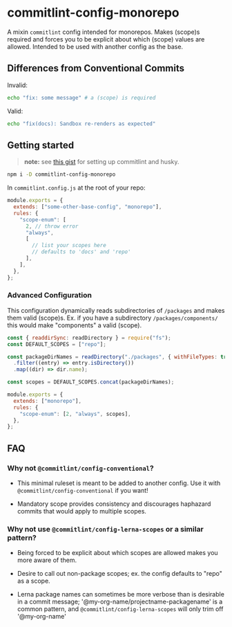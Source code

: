 # commitlint-config-monorepo

A mixin `commitlint` config intended for monorepos. Makes (scope)s required and forces you to be explicit about which (scope) values are allowed. Intended to be used with another config as the base.

## Differences from Conventional Commits

Invalid:

```sh
echo "fix: some message" # a (scope) is required
```

Valid:

```sh
echo "fix(docs): Sandbox re-renders as expected"
```

## Getting started

> **note:** see [this gist](https://gist.github.com/pskfyi/497fbcc10a0625c716d30995fe336947) for setting up commitlint and husky.

```sh
npm i -D commitlint-config-monorepo
```

In `commitlint.config.js` at the root of your repo:

```js
module.exports = {
  extends: ["some-other-base-config", "monorepo"],
  rules: {
    "scope-enum": [
      2, // throw error
      "always",
      [
        // list your scopes here
        // defaults to 'docs' and 'repo'
      ],
    ],
  },
};
```

### Advanced Configuration

This configuration dynamically reads subdirectories of `/packages` and makes them valid (scope)s. Ex. if you have a subdirectory `/packages/components/` this would make "components" a valid (scope).

```js
const { readdirSync: readDirectory } = require("fs");
const DEFAULT_SCOPES = ["repo"];

const packageDirNames = readDirectory("./packages", { withFileTypes: true })
  .filter((entry) => entry.isDirectory())
  .map((dir) => dir.name);

const scopes = DEFAULT_SCOPES.concat(packageDirNames);

module.exports = {
  extends: ["monorepo"],
  rules: {
    "scope-enum": [2, "always", scopes],
  },
};
```

## FAQ

### Why not `@commitlint/config-conventional`?

- This minimal ruleset is meant to be added to another config. Use it with `@commitlint/config-conventional` if you want!

- Mandatory scope provides consistency and discourages haphazard commits that would apply to multiple scopes.

### Why not use `@commitlint/config-lerna-scopes` or a similar pattern?

- Being forced to be explicit about which scopes are allowed makes you more aware of them.

- Desire to call out non-package scopes; ex. the config defaults to "repo" as a scope.

- Lerna package names can sometimes be more verbose than is desirable in a commit message; '@my-org-name/projectname-packagename' is a common pattern, and `@commitlint/config-lerna-scopes` will only trim off '@my-org-name'

